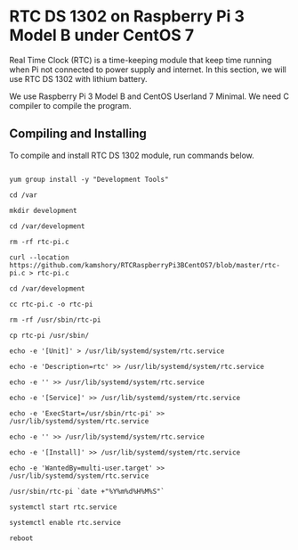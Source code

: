 # RTC DS 1302 on Raspberry Pi 3 Model B under CentOS 7

Real Time Clock (RTC) is a time-keeping module that keep time running when Pi not connected to power supply and internet. In this section, we will use RTC DS 1302 with lithium battery.

We use Raspberry Pi 3 Model B and CentOS Userland 7 Minimal. We need C compiler to compile the program.

## Compiling and Installing

To compile and install RTC DS 1302 module, run commands below.

```

yum group install -y "Development Tools"

cd /var

mkdir development

cd /var/development

rm -rf rtc-pi.c

curl --location https://github.com/kamshory/RTCRaspberryPi3BCentOS7/blob/master/rtc-pi.c > rtc-pi.c

cd /var/development

cc rtc-pi.c -o rtc-pi 

rm -rf /usr/sbin/rtc-pi

cp rtc-pi /usr/sbin/

echo -e '[Unit]' > /usr/lib/systemd/system/rtc.service

echo -e 'Description=rtc' >> /usr/lib/systemd/system/rtc.service

echo -e '' >> /usr/lib/systemd/system/rtc.service

echo -e '[Service]' >> /usr/lib/systemd/system/rtc.service

echo -e 'ExecStart=/usr/sbin/rtc-pi' >> /usr/lib/systemd/system/rtc.service

echo -e '' >> /usr/lib/systemd/system/rtc.service

echo -e '[Install]' >> /usr/lib/systemd/system/rtc.service

echo -e 'WantedBy=multi-user.target' >> /usr/lib/systemd/system/rtc.service

/usr/sbin/rtc-pi `date +"%Y%m%d%H%M%S"`

systemctl start rtc.service

systemctl enable rtc.service

reboot

```
